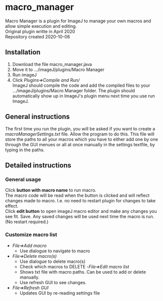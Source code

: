 # macro_manager
Macro Manager is a plugin for ImageJ to manage your own macros and allow simple execution and editing.  
Original plugin writte in April 2020\
Repository created 2020-10-06
  
## Installation
1. Download the file macro_manager.java
2. Move it to .../imageJ/plugins/Macro Manager
3. Run imageJ
4. Click *Plugins=>Compile and Run/*  
ImageJ should compile the code and add the compiled files to your .../imageJ/plugins/Macro Manager folder. The plugin should automatically show up in ImageJ's plugin menu next time you use run ImageJ.

## General instructions
The first time you run the plugin, you will be asked if you want to create a *macroManagerSettings.txt* file. Allow the program to do this. This file will store the paths to all your macros which you have to either add one by one through the GUI menues or all at once manually in the settings textfile, by typing in the paths.  

## Detailed instructions
### General usage
Click **button with macro name** to run macro.  
The macro code will be read when the button is clicked and will reflect changes made to macro. I.e. no need to restart plugin for changes to take effect.  
Click **edit button** to open imageJ macro editor and make any changes you see fit. Save. Any saved changes will be used next time the macro is run. (No restart required.)
	
### Customize macro list  
- *File=>Add macro*
	- Use dialogue to navigate to macro
- *File=>Delete macro(s)*
	- Use dialogue to delete macro(s)
	- Check which macros to DELETE 
-*File=>Edit macro list*
	- Shows txt file with macro paths. Can be used to add or delete manually. 
	- Use refresh GUI to see changes.
- *File=>Refresh GUI*
	- Updates GUI by re-reading settings file